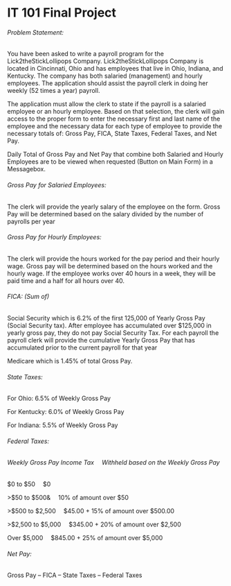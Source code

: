 <!DOCTYPE html>
<html>
<head>
<h1>IT 101 Final Project</h1>
</head>
<body>
<h6>Problem Statement:</h6>
<p>You have been asked to write a payroll program for the Lick2theStickLollipops Company.  Lick2theStickLollipops Company is located in Cincinnati, Ohio and has employees that live in Ohio, Indiana, and Kentucky.  The company has both salaried (management) and hourly employees.  The application should assist the payroll clerk in doing her weekly (52 times a year) payroll.</p>
<p>The application must allow the clerk to state if the payroll is a salaried employee or an hourly employee.  Based on that selection, the clerk will gain access to the proper form to enter the necessary first and last name of the employee and the necessary data for each type of employee to provide the necessary totals of:  Gross Pay, FICA, State Taxes, Federal Taxes, and Net Pay.</p>
<p>Daily Total of Gross Pay and Net Pay that combine both Salaried and Hourly Employees are to be viewed when requested (Button on Main Form) in a Messagebox. </p>
<h6>Gross Pay for Salaried Employees:</h6>
<p>The clerk will provide the yearly salary of the employee on the form.  Gross Pay will be determined based on the salary divided by the number of payrolls per year</p>
<h6>Gross Pay for Hourly Employees:</h6>
<p>The clerk will provide the hours worked for the pay period and their hourly wage.  Gross pay will be determined based on the hours worked and the hourly wage.  If the employee works over 40 hours in a week, they will be paid time and a half for all hours over 40.</p>
<h6>FICA: (Sum of)</h6>
<p>Social Security which is 6.2% of the first 125,000 of Yearly Gross Pay (Social Security tax).  After employee has accumulated over $125,000 in yearly gross pay, they do not pay Social Security Tax.  For each payroll the payroll clerk will provide the cumulative Yearly Gross Pay that has accumulated prior to the current payroll for that year</p>
<p>Medicare which is 1.45% of total Gross Pay.</p>
<h6>State Taxes:</h6>
<p>For Ohio: 6.5% of Weekly Gross Pay</p>
<p>For Kentucky: 6.0%	of Weekly Gross Pay</p>
<p>For Indiana: 5.5% of Weekly Gross Pay</p>
<h6>Federal Taxes:</h6>
<h6>Weekly Gross Pay Income Tax&emsp; Withheld based on the Weekly Gross Pay</h6>
<p>$0 to $50&emsp; $0</p>
<p>>$50 to $500&&emsp; 10%  of amount over $50</p>
<p>>$500 to $2,500&emsp; $45.00 + 15% of amount over $500.00</p>
<p>>$2,500 to $5,000&emsp; $345.00 + 20% of amount over $2,500</p>
<p>Over $5,000&emsp; $845.00 + 25% of amount over $5,000</p>
<h6>Net Pay:</h6>
<p>Gross Pay – FICA – State Taxes – Federal Taxes</p>
</body>
</html>
